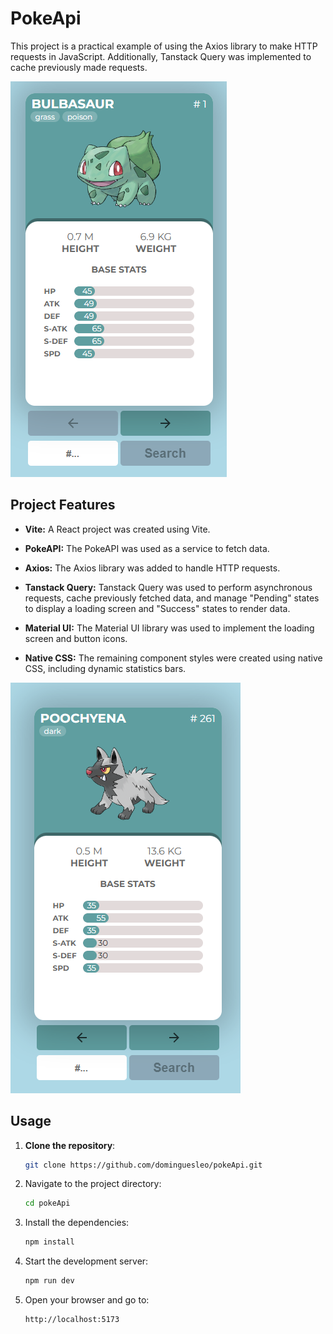 # PokeApi

This project is a practical example of using the Axios library to make HTTP requests in JavaScript. Additionally, Tanstack Query was implemented to cache previously made requests.

![img1](./img/img1.png)

## Project Features

- **Vite:** A React project was created using Vite.

- **PokeAPI:** The PokeAPI was used as a service to fetch data.

- **Axios:** The Axios library was added to handle HTTP requests.

- **Tanstack Query:** Tanstack Query was used to perform asynchronous requests, cache previously fetched data, and manage "Pending" states to display a loading screen and "Success" states to render data.

- **Material UI:** The Material UI library was used to implement the loading screen and button icons.

- **Native CSS:** The remaining component styles were created using native CSS, including dynamic statistics bars.

![img2](./img/img2.png)

## Usage

1. **Clone the repository**:
   ```sh
   git clone https://github.com/dominguesleo/pokeApi.git
   ```

2. Navigate to the project directory:
   ```sh
   cd pokeApi
   ```

3. Install the dependencies:
   ```sh
   npm install
   ```

4. Start the development server:
   ```sh
   npm run dev
   ```

5. Open your browser and go to:
   ```
   http://localhost:5173
   ```
